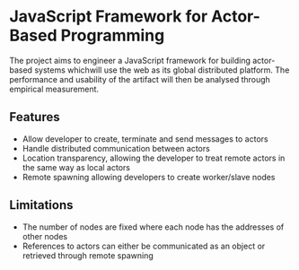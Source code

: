 # JavaScript Framework for Actor-Based Programming
The project aims to engineer a JavaScript framework for building actor-based systems whichwill  use  the  web  as  its  global  distributed  platform.   The  performance  and  usability  of  the artifact will then be analysed through empirical measurement.

## Features
* Allow developer to create, terminate and send messages to actors
* Handle distributed communication between actors
* Location transparency, allowing the developer to treat remote actors in the same way as local actors
* Remote spawning allowing developers to create worker/slave nodes

## Limitations
* The number of nodes are fixed where each node has the addresses of other nodes
* References to actors can either be communicated as an object or retrieved through remote spawning